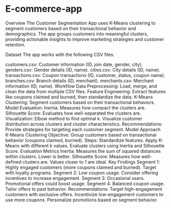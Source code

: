 # E-commerce-app
Overview
The Customer Segmentation App uses K-Means clustering to segment customers based on their transactional behavior and demographics. The app groups customers into meaningful clusters, providing actionable insights to improve marketing strategies and customer retention.

Dataset
The app works with the following CSV files:

customers.csv: Customer information (ID, join date, gender, city).
genders.csv: Gender details (ID, name).
cities.csv: City details (ID, name).
transactions.csv: Coupon transactions (ID, customer, status, coupon name).
branches.csv: Branch details (ID, merchant).
merchants.csv: Merchant information (ID, name).
Workflow
Data Preprocessing: Load, merge, and clean the data from multiple CSV files.
Feature Engineering: Extract features like coupons claimed and burned, then standardize the data.
K-Means Clustering: Segment customers based on their transactional behaviors.
Model Evaluation:
Inertia: Measures how compact the clusters are.
Silhouette Score: Evaluates how well-separated the clusters are.
Visualization:
Elbow method to find optimal k.
Visualize customer distribution across clusters and cluster characteristics.
Recommendations: Provide strategies for targeting each customer segment.
Model Approach
K-Means Clustering
Objective: Group customers based on transactional behavior (coupons claimed, burned).
Steps:
Standardize features.
Apply K-Means with different k values.
Evaluate clusters using Inertia and Silhouette Score.
Evaluation Metrics
Inertia: Measures the sum of squared distances within clusters. Lower is better.
Silhouette Score: Measures how well-defined clusters are. Values closer to 1 are ideal.
Key Findings
Segment 1: Highly engaged customers (more coupons claimed and burned). Target with loyalty programs.
Segment 2: Low coupon usage. Consider offering incentives to increase engagement.
Segment 3: Occasional users. Promotional offers could boost usage.
Segment 4: Balanced coupon usage. Tailor offers to past behavior.
Recommendations:
Target high-engagement customers with exclusive offers.
Incentivize low-engagement customers to use more coupons.
Personalize promotions based on segment behavior.
